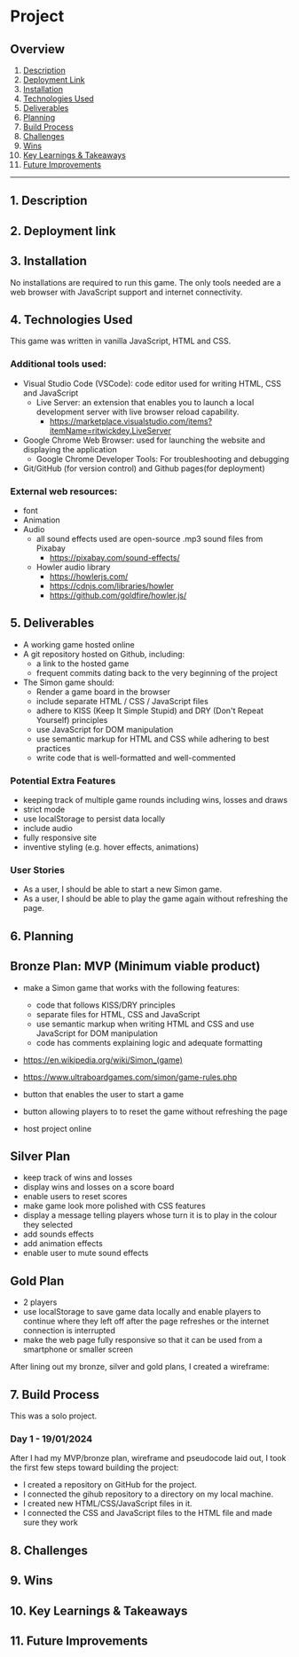 # Project

## Overview

1. [Description](#description)
2. [Deployment Link](#deployment-link)
3. [Installation](#installation)
4. [Technologies Used](#technologies)
5. [Deliverables](#deliverables)
6. [Planning](#planning)
7. [Build Process](#build-process)
8. [Challenges](#challenges)
9. [Wins](#wins)
10. [Key Learnings & Takeaways](#takeaways)
11. [Future Improvements](#future-improvements)

---

## <a name="description"></a> 1. Description

## <a name="deployment-link"></a> 2. Deployment link

## <a name="installation"></a> 3. Installation

No installations are required to run this game. The only tools needed are a web browser with JavaScript support and internet connectivity.

## <a name="technologies"></a> 4. Technologies Used

This game was written in vanilla JavaScript, HTML and CSS.

### Additional tools used:

- Visual Studio Code (VSCode): code editor used for writing HTML, CSS and JavaScript
  - Live Server: an extension that enables you to launch a local development server with live browser reload capability.
    - https://marketplace.visualstudio.com/items?itemName=ritwickdey.LiveServer
- Google Chrome Web Browser: used for launching the website and displaying the application
  - Google Chrome Developer Tools: For troubleshooting and debugging
- Git/GitHub (for version control) and Github pages(for deployment)
  <br>

### External web resources:

- font
- Animation
- Audio
  - all sound effects used are open-source .mp3 sound files from Pixabay
    - https://pixabay.com/sound-effects/
  - Howler audio library
    - https://howlerjs.com/
    - https://cdnjs.com/libraries/howler
    - https://github.com/goldfire/howler.js/

## <a name="deliverables"></a> 5. Deliverables

- A working game hosted online
- A git repository hosted on Github, including:
  - a link to the hosted game
  - frequent commits dating back to the very beginning of the project
- The Simon game should:
  - Render a game board in the browser
  - include separate HTML / CSS / JavaScript files
  - adhere to KISS (Keep It Simple Stupid) and DRY (Don't Repeat Yourself) principles
  - use JavaScript for DOM manipulation
  - use semantic markup for HTML and CSS while adhering to best practices
  - write code that is well-formatted and well-commented

### Potential Extra Features

- keeping track of multiple game rounds including wins, losses and draws
- strict mode
- use localStorage to persist data locally
- include audio
- fully responsive site
- inventive styling (e.g. hover effects, animations)

### User Stories

- As a user, I should be able to start a new Simon game.
- As a user, I should be able to play the game again without refreshing the page.

## <a name="planning"></a>6. Planning

## Bronze Plan: MVP (Minimum viable product)

- make a Simon game that works with the following features:

  - code that follows KISS/DRY principles
  - separate files for HTML, CSS and JavaScript
  - use semantic markup when writing HTML and CSS and use JavaScript for DOM manipulation
  - code has comments explaining logic and adequate formatting

- https://en.wikipedia.org/wiki/Simon_(game)
- https://www.ultraboardgames.com/simon/game-rules.php

- button that enables the user to start a game
- button allowing players to to reset the game without refreshing the page
- host project online

## Silver Plan

- keep track of wins and losses
- display wins and losses on a score board
- enable users to reset scores
- make game look more polished with CSS features
- display a message telling players whose turn it is to play in the colour they selected
- add sounds effects
- add animation effects
- enable user to mute sound effects

## Gold Plan

- 2 players
- use localStorage to save game data locally and enable players to continue where they left off after the page refreshes or the internet connection is interrupted
- make the web page fully responsive so that it can be used from a smartphone or smaller screen

After lining out my bronze, silver and gold plans, I created a wireframe:

## <a name="build-process"></a> 7. Build Process

This was a solo project.

### Day 1 - 19/01/2024

After I had my MVP/bronze plan, wireframe and pseudocode laid out, I took the first few steps toward building the project:

- I created a repository on GitHub for the project.
- I connected the gihub repository to a directory on my local machine.
- I created new HTML/CSS/JavaScript files in it.
- I connected the CSS and JavaScript files to the HTML file and made sure they work

## 8. <a name="challenges"></a> Challenges

## 9. <a name="wins"></a> Wins

## <a name="takeaways"></a> 10. Key Learnings & Takeaways

## <a name="future-improvements"></a> 11. Future Improvements
